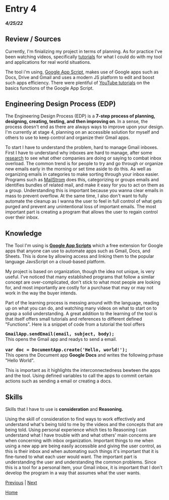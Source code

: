 # Entry 4
##### 4/25/22

## Review / Sources


Currently, I'm finializing my project in terms of planning. As for practice I've been watching videos, specifically <a href="https://www.youtube.com/watch?v=Pgfbl_o9WvM">tutorials</a> for what I could do with my tool and applications for real world situations. 

The tool i'm using, <a href="https://developers.google.com/apps-script">Google App Script</a>, makes use of Google apps such as Docs, Drive and Gmail and uses a modern JS platform to edit and boost such apps efficiency. There were plentiful of <a href="https://www.youtube.com/watch?v=Nd3DV_heK2Q">YouTube tutorials</a> on the basics functions of the Google App Script.

## Engineering Design Process (EDP)
The Engineering Design Process (EDP) is a <b>7-step process of planning, designing, creating, testing, and then improving on</b>. In a sense, the process doesn't end as there are always ways to improve upon your design. I'm currently at stage 4, planning on an accessible solution for myself and others to use to keep control and organize their Gmail apps.

To start I have to understand the problem, hard to manage Gmail inboxes. First I have to understand why inboxes are hard to manage, after some <a href="https://hbr.org/2012/02/stop-email-overload-1">research</a> to see what other companies are doing or saying to combat inbox overload. The common trend is for people to try and go through or organize new emails early in the morning or set time aside to do this. As well as organizing emails in categories to make sorting through your inbox easier. Programs such as <a href="https://mailstrom.co/MailStorm">MailStrom</a> does this, categorizing or groups emails and identifies bundles of related mail, and make it easy for you to act on them as a group. Understanding this is important because you wanna clear emails in mass to prevent overflow.
At the same time, I also don't want to fully automate the cleanup as I wanna the user to feel in full control of what gets purged and prevent any unintentional loss of important emails. The most important part is creating a program that allows the user to regain control over their inbox.



 

## Knowledge

The Tool I'm using is <b><a href="https://developers.google.com/apps-script">Google App Scripts</a></b> which a free extension for Google apps that anyone can use to automate apps such as Gmail, Docs, and Sheets. This is done by allowing access and linking them to the popular language JavsScript on a cloud-based platform.

My project is based on organization, though the idea not unique, is very useful. I've noticed that many established programs that follow a similar concept are over-complicated, don't stick to what most people are looking for, and most importantly are costly for a purchase that may or may not work in the way the buyer intends.

Part of the learning process is messing around with the language, reading up on what you can do, and watching many videos on what to start on to grasp a solid understanding. A great addition to the learning of the tool is that itself offers small tutorials and references to different defined "Functions". Here is a snippet of code from a tutorial the tool offers




 <tt><b>GmailApp.sendEmail(email, subject, body);</tt></b>
 <br>This opens the Gmail app and readys to send a email. 
<br>
<br>
<tt><b>var doc = DocumentApp.create('Hello, world!');</tt></b> 
<br>This opens the Document app <b>Google Docs</b> and writes the following prhase "Hello World". 

This is important as it highlights the interconnectedness bewteen the apps and the tool. Using defined variables to call the apps to commit certain actions such as sending a email or creating a docs. 

## Skills

Skills that I have to use is <b>consideration</b> and <b>Reasoning.</b>

Using the skill of consideration to find ways to work effectively and understand what's being told to me by the videos and the concepts that are being told. Using personal experience which ties to Reasoning I can understand what I have trouble with and what others' main concerns are when concerning with inbox organization. Important things to me when using a new app are being easily accessible and giving the user control, as this is their inbox and when automating such things it's important that it is fine-tuned to what each user would want. The important part is understanding the user and understanding the common problems. Since this is a tool for a personal item, your Gmail inbox, it is important that I don't develop the program in a way that assumes what the user wants.

[Previous](entry03.md) | [Next](entry05.md)

[Home](../README.md)

